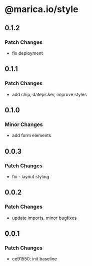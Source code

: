 # @marica.io/style

## 0.1.2

### Patch Changes

- fix deployment

## 0.1.1

### Patch Changes

- add chip, datepicker, improve styles

## 0.1.0

### Minor Changes

- add form elements

## 0.0.3

### Patch Changes

- fix - layout styling

## 0.0.2

### Patch Changes

- update imports, minor bugfixes

## 0.0.1

### Patch Changes

- ce91550: init baseline
